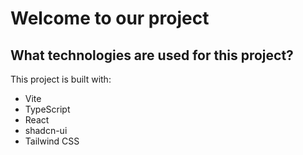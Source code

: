 # Welcome to our project

## What technologies are used for this project?

This project is built with:

- Vite
- TypeScript
- React
- shadcn-ui
- Tailwind CSS


